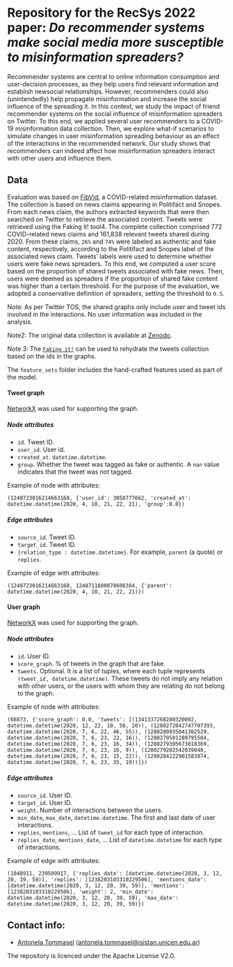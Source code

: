 # Repository for the RecSys 2022 paper: *Do recommender systems make social media more susceptible to misinformation spreaders?*

Recommender systems are central to online information consumption and user-decision processes, as they help users find relevant information and establish newsocial relationships. However, recommenders could also (unintendedly) help propagate misinformation and increase the social influence of the spreading it. In this context, we study the impact of friend recommender systems on the social influence of misinformation spreaders on Twitter. To this end, we applied several user recommenders to a COVID-19 misinformation data collection. Then, we explore what-if scenarios to simulate changes in user misinformation spreading behaviour as an effect of the interactions in the recommended network. Our study shows that recommenders can indeed affect how misinformation spreaders interact with other users and influence them.

## Data

Evaluation was based on [FibVid](https://doi.org/10.1016/j.tele.2021.10168), a COVID-related misinformation dataset. The collection is based on news claims appearing in Politifact and Snopes. From each news claim, the authors extracted keywords that were then searched on Twitter to retrieve the associated content. Tweets were retrieved using the Faking it! tool4. The complete collection comprised 772 COVID-related news claims and 161,838 relevant tweets shared during 2020. From these claims, ``26%`` and ``74%`` were labeled as authentic and fake content, respectively, according to the Politifact and Snopes label of the associated news claim. Tweets’ labels were used to determine whether users were fake news spreaders. To this end, we computed a user score based on the proportion of shared tweets associated with fake news. Then, users were deemed as spreaders if the proportion of shared fake content was higher than a certain threshold. For the purpose of the evaluation, we adopted a conservative definition of spreaders, setting the threshold to ``0.5``.

Note: As per Twitter TOS, the shared graphs only include user and tweet ids involved in the interactions. No user information was included in the analysis.

Note2: The original data collection is available at [Zenodo](https://doi.org/10.5281/zenodo.4441377).

Note 3: The [``Faking it!``](https://github.com/knife982000/FakingIt) can be used to rehydrate the tweets collection based on the ids in the graphs.

The ``feature_sets`` folder includes the hand-crafted features used as part of the model.

#### Tweet graph

[NetworkX](https://networkx.org/) was used for supporting the graph.

##### Node attributes

* ``id``. Tweet ID.
* ``user_id``. User id.
* ``created_at``. ``datetime.datetime``.
* ``group``. Whether the tweet was tagged as fake or authentic. A ``nan`` value indicates that the tweet was not tagged.

Example of node with attributes:

```
(1248723016214663168, {'user_id': 3058777662, 'created_at': datetime.datetime(2020, 4, 10, 21, 22, 21), 'group':0.0})
```

##### Edge attributes

* ``source_id``. Tweet ID.
* ``target_id``. Tweet ID.
* ``{relation_type : datetime.datetime}``. For example, ``parent`` (a quote) or ``replies``.

Example of edge with attributes:
```
(1248723016214663168, 1248711880878608384, {'parent': datetime.datetime(2020, 4, 10, 21, 22, 21)})
```

#### User graph

[NetworkX](https://networkx.org/) was used for supporting the graph.

##### Node attributes

* ``id``. User ID.
* ``score_graph``. % of tweets in the graph that are fake.
* ``tweets``. Optional. It is a list of tuples, where each tuple represents ``(tweet_id, datetime.datetime)``. These tweets do not imply any relation with other users, or the users with whom they are relating do not belong to the graph.

Example of node with attributes:

```
(66873, {'score_graph': 0.0, 'tweets': [(1341337268280320002, datetime.datetime(2020, 12, 22, 10, 58, 20)), (1280272042747707393, datetime.datetime(2020, 7, 6, 22, 46, 55)), (1280280935041302529, datetime.datetime(2020, 7, 6, 23, 22, 16)), (1280279501289795584, datetime.datetime(2020, 7, 6, 23, 16, 34)), (1280279395673018369, datetime.datetime(2020, 7, 6, 23, 16, 9)), (1280279202542039040, datetime.datetime(2020, 7, 6, 23, 15, 22)), (1280284222901583874, datetime.datetime(2020, 7, 6, 23, 35, 19))]})
```

##### Edge attributes

* ``source_id``. User ID.
* ``target_id``. User ID.
* ``weight``. Number of interactions between the users.
* ``min_date``, ``max_date``, ``datetime.datetime``. The first and last date of user interactions.
* ``replies``, ``mentions``, ... List of ``tweet_id`` for each type of interaction.
* ``replies_date``, ``mentions_date``, ... List of ``datetime.datetime`` for each type of interactions.

Example of edge with attributes:
```
(1048911, 239509917, {'replies_date': [datetime.datetime(2020, 3, 12, 20, 39, 59)], 'replies': [1238203103310229506], 'mentions_date': [datetime.datetime(2020, 3, 12, 20, 39, 59)], 'mentions': [1238203103310229506], 'weight': 2, 'min_date': datetime.datetime(2020, 3, 12, 20, 39, 59), 'max_date': datetime.datetime(2020, 3, 12, 20, 39, 59)})
```


## Contact info:

* [Antonela Tommasel](https://tommantonela.github.io) (antonela.tommasel@isistan.unicen.edu.ar)

The repository is licenced under the Apache License V2.0. 
